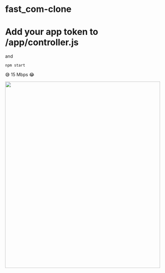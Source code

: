 # fast_com-clone

# Add your app token to /app/controller.js
and

```
npm start
```

😅 15 Mbps 😂

<img src="https://i.hizliresim.com/ImGSUL.png" width="500" height="600"/>
